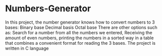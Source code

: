 # Numbers-Generator
 In this project, the number generator knows how to convert numbers to 3 bases: Binary base Decimal basis Octal base  There are other options such as: Search for a number from all the numbers we entered, Receiving the amount of even numbers, printing the numbers in a sorted way in a table that combines a convenient format for reading the 3 bases.  The project is written in C language

